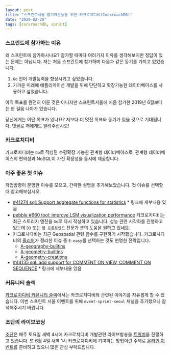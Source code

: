 ```yaml
---
layout: post
title: "스프린트서울 참가자분들을 위한 카크로치디비(CockroachDB)"
date: "2020-02-20"
tags: [cockroachdb, sprint]
---
```


### 스프린트에 참가하는 이유

왜 스프린트에 참가하시나요? 참가할 때마다 여러가지 이유를 생각해보지만 정답이 있는 문제는 아닙니다. 저는 처음 스프린트에 참가하며 다음과 같은 동기를 가지고 있었습니다.

1. `Go` 언어 개발능력을 향상시키고 싶었습니다.
2. 가까운 미래에 애플리케이션 개발을 위해 단단하고 확장가능한 데이터베이스를 사용하고 싶었습니다.

아직 목표를 완전히 이룬 것은 아니지만 스프린트서울에 처음 참가한 2019년 6월보다는 한 걸음 나아가 있습니다.

당신에게는 어떤 목표가 있나요? 저보다 더 멋진 목표와 동기가 있을 것으로 기대됩니다. 댓글로 저에게도 알려주십시오!

### 카크로치디비

카크로치디비는 `Go`로 작성된 수평확장 가능한 관계형 데이터베이스로, 관계형 데이터베이스의 편의성과 NoSQL이 가진 확장성을 동시에 제공합니다.

### 아주 좋은 첫 이슈

작업방향이 분명한 이슈를 모으고, 간략한 설명을 추가해보았습니다. 첫 이슈를 선택할 때 참고해보십시오.

* [#41274 sql: Support aggregate functions for statistics](/cockroachdb-issue-41274-vgfi-sql-support-aggregate-functions-for-statistics) * 링크에 세부내용 있음
* [pebble #660 tool: improve LSM visualization performance](https://github.com/cockroachdb/pebble/issues/660) 카크로치디비는 최근 스토리지 엔진을 `Go`로 다시 작성하고 있습니다. 성능 관련 시각화를 진행하고 있는데 `D3` 또는 `웹 프론트엔드` 전문가 분의 도움을 원하고 있네요.
* 카크로치디비는 최근 Geospatial 관련 함수를 구현하기 시작했습니다. 카크로치디비의 [올리버](https://github.com/otan)가 정리한 이슈 중 `E-easy`를 선택하는 것도 현명한 전략입니다.
	* [A-geography-builtins](https://github.com/cockroachdb/cockroach/labels/A-geography-builtins)
	* [A-geometry-builtins](https://github.com/cockroachdb/cockroach/labels/A-geometry-builtins)
	* [A-geometry-creations](https://github.com/cockroachdb/cockroach/labels/A-geometry-creation-builtins)
* [#44135 sql: add support for COMMENT ON VIEW, COMMENT ON SEQUENCE](/cockroachdb-issue-44135-sql-add-support-for-comment) * 링크에 세부내용 있음

### 커뮤니티 슬랙

[카크로치디비 커뮤니티 슬랙](https://join.slack.com/t/cockroachdb/shared_invite/zt-aeziijg1-QVzpA6nZfunDOObCWYcvUw)에서는 카크로치디비와 관련된 이야기를 자유롭게 할 수 있습니다. 이번 스프린트 서울 이벤트를 위해 `event-sprint-seoul` 채널을 추가했으니 참석해주시기 바랍니다.

### 조단의 라이브코딩

[조단](https://mobile.twitter.com/JordanALewis)은 매주 토요일 새벽 4시에 카크로치디비 개발관련 라이브방송을 [트위치](https://www.twitch.tv/large__data__bank)을 진행하고 있습니다. 또 6월 4일 새벽 1시 카크로치디비에 기여하는 방법이란 주제로 [온라인 이벤트](https://www.eventbrite.com/e/how-to-contribute-to-cockroachdb-tickets-105421279886)를 준비하고 있으니 많은 관심 부탁드립니다.
